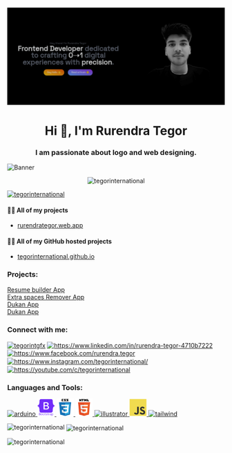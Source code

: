 ![logo](/banner.png)
<h1 align="center">Hi 👋, I'm Rurendra Tegor</h1>
<h3 align="center">I am passionate about logo and web designing.</h3>

![Banner](https://images.unsplash.com/photo-1711659829586-fa5d64ac9b7a?w=1000&auto=format&fit=crop&q=60&ixlib=rb-4.0.3&ixid=M3wxMjA3fDB8MHxzZWFyY2h8MTh8fGNvZGluZyUyMHdhbGxwYXBlcnxlbnwwfHwwfHx8MA%3D%3D)

<p align="center"> <img src="https://komarev.com/ghpvc/?username=tegorinternational&label=Profile%20views&color=0e75b6&style=flat" alt="tegorinternational" /> </p>

<p align="left"> <a href="https://github.com/ryo-ma/github-profile-trophy"><img src="https://github-profile-trophy.vercel.app/?username=tegorinternational" alt="tegorinternational" /></a> </p>

#### 👨‍💻 All of my projects
- [rurendrategor.web.app](https://rurendrategor.web.app)
#### 👨‍💻 All of my GitHub hosted projects
- [tegorinternational.github.io](https://tegorinternational.github.io/all_repo/)

<h3 align="left">Projects:</h3>
<p align="left">
<a href="https://tegorinternational.github.io/Resume-builder-App/" target="blank">Resume builder App</a><br>
<a href="https://tegorinternational.github.io/ESCR/" target="blank">Extra spaces Remover App</a><br>
<a href="https://tegorinternational.github.io/Dukaan-App/" target="blank">Dukan App</a><br>
<a href="https://tegorinternational.github.io/Dukaan-App/" target="blank">Dukan App</a><br>
</p>

<h3 align="left">Connect with me:</h3>
<p align="left">
<a href="https://twitter.com/tegorintgfx" target="blank"><img align="center" src="https://raw.githubusercontent.com/rahuldkjain/github-profile-readme-generator/master/src/images/icons/Social/twitter.svg" alt="tegorintgfx" height="30" width="40" /></a>
<a href="https://linkedin.com/in/https://www.linkedin.com/in/rurendra-tegor-4710b7222" target="blank"><img align="center" src="https://raw.githubusercontent.com/rahuldkjain/github-profile-readme-generator/master/src/images/icons/Social/linked-in-alt.svg" alt="https://www.linkedin.com/in/rurendra-tegor-4710b7222" height="30" width="40" /></a>
<a href="https://fb.com/https://www.facebook.com/rurendra.tegor" target="blank"><img align="center" src="https://raw.githubusercontent.com/rahuldkjain/github-profile-readme-generator/master/src/images/icons/Social/facebook.svg" alt="https://www.facebook.com/rurendra.tegor" height="30" width="40" /></a>
<a href="https://instagram.com/https://www.instagram.com/tegorinternational/" target="blank"><img align="center" src="https://raw.githubusercontent.com/rahuldkjain/github-profile-readme-generator/master/src/images/icons/Social/instagram.svg" alt="https://www.instagram.com/tegorinternational/" height="30" width="40" /></a>
<a href="https://www.youtube.com/c/https://youtube.com/c/tegorinternational" target="blank"><img align="center" src="https://raw.githubusercontent.com/rahuldkjain/github-profile-readme-generator/master/src/images/icons/Social/youtube.svg" alt="https://youtube.com/c/tegorinternational" height="30" width="40" /></a>
</p>

<h3 align="left">Languages and Tools:</h3>
<p align="left"> <a href="https://www.arduino.cc/" target="_blank" rel="noreferrer"> <img src="https://cdn.worldvectorlogo.com/logos/arduino-1.svg" alt="arduino" width="40" height="40"/> </a> <a href="https://getbootstrap.com" target="_blank" rel="noreferrer"> <img src="https://raw.githubusercontent.com/devicons/devicon/master/icons/bootstrap/bootstrap-plain-wordmark.svg" alt="bootstrap" width="40" height="40"/> </a> <a href="https://www.w3schools.com/css/" target="_blank" rel="noreferrer"> <img src="https://raw.githubusercontent.com/devicons/devicon/master/icons/css3/css3-original-wordmark.svg" alt="css3" width="40" height="40"/> </a> <a href="https://www.w3.org/html/" target="_blank" rel="noreferrer"> <img src="https://raw.githubusercontent.com/devicons/devicon/master/icons/html5/html5-original-wordmark.svg" alt="html5" width="40" height="40"/> </a> <a href="https://www.adobe.com/in/products/illustrator.html" target="_blank" rel="noreferrer"> <img src="https://www.vectorlogo.zone/logos/adobe_illustrator/adobe_illustrator-icon.svg" alt="illustrator" width="40" height="40"/> </a> <a href="https://developer.mozilla.org/en-US/docs/Web/JavaScript" target="_blank" rel="noreferrer"> <img src="https://raw.githubusercontent.com/devicons/devicon/master/icons/javascript/javascript-original.svg" alt="javascript" width="40" height="40"/> </a> <a href="https://tailwindcss.com/" target="_blank" rel="noreferrer"> <img src="https://www.vectorlogo.zone/logos/tailwindcss/tailwindcss-icon.svg" alt="tailwind" width="40" height="40"/> </a> </p>

<p><img align="left" src="https://github-readme-stats.vercel.app/api/top-langs?username=tegorinternational&show_icons=true&locale=en&layout=compact" alt="tegorinternational" /></p>

<p>&nbsp;<img align="center" src="https://github-readme-stats.vercel.app/api?username=tegorinternational&show_icons=true&locale=en" alt="tegorinternational" /></p>

<p><img align="center" src="https://github-readme-streak-stats.herokuapp.com/?user=tegorinternational&" alt="tegorinternational" /></p>
